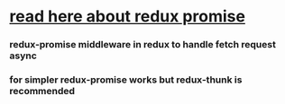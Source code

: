 # [read here about redux promise](https://github.com/redux-utilities/redux-promise)

### redux-promise middleware in redux to handle fetch request async
### for simpler redux-promise works but redux-thunk is recommended

